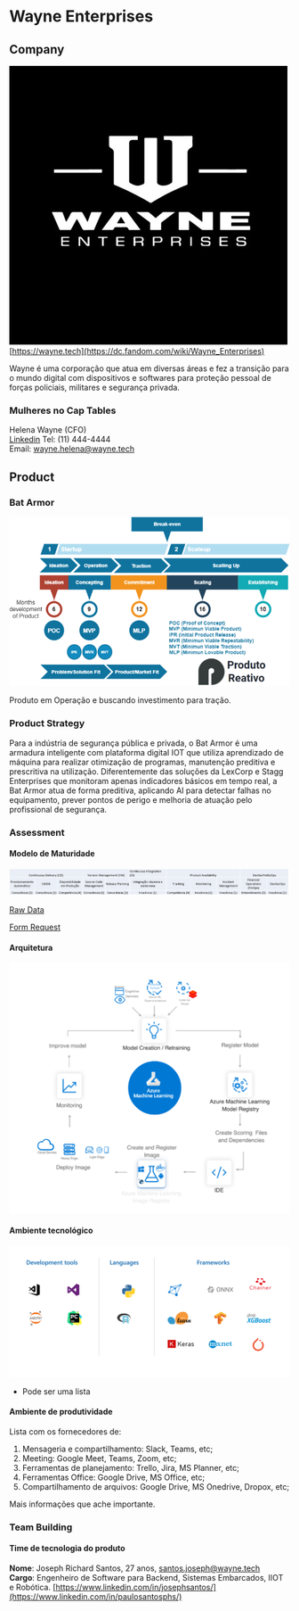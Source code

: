 # Wayne Enterprises

## Company

![logo](./images/wayne-logo.jpg)  
[https://wayne.tech](https://dc.fandom.com/wiki/Wayne_Enterprises)  

Wayne é uma corporação que atua em diversas áreas e fez a transição para o mundo digital com dispositivos e softwares para proteção pessoal de forças policiais, militares e segurança privada.  

### Mulheres no Cap Tables
Helena Wayne (CFO)  
[Linkedin](https://en.wikipedia.org/wiki/Huntress_(Helena_Wayne))  
Tel: (11) 444-4444  
Email: wayne.helena@wayne.tech

## Product

### Bat Armor

![estagio](./images/startup-journey.png) 

Produto em Operação e buscando investimento para tração.

### Product Strategy

Para a indústria de segurança pública e privada, o Bat Armor é uma armadura inteligente com plataforma digital IOT que utiliza aprendizado de máquina para realizar otimização de programas, manutenção preditiva e prescritiva na utilização. Diferentemente das soluções da LexCorp e Stagg Enterprises que monitoram apenas indicadores básicos em tempo real, a Bat Armor atua de forma preditiva, aplicando AI para detectar falhas no equipamento, prever pontos de perigo e melhoria de atuação pelo profissional de segurança.

### Assessment

#### Modelo de Maturidade
![estagio](./images/maturidade-wayne.png)  

[Raw Data](https://startupstudio-my.sharepoint.com/:x:/g/personal/christiano_milfont_weimpact_tech/ESxVURjA9bFAswbXLh3dKjsBJA6cxH-6MRS63wTbDpHVVg?e=Oa4pyh)  

[Form Request](https://forms.office.com/Pages/DesignPage.aspx#FormId=PFtBNkXp7kC_p-PVgOOkosYesZCxN79Kl6h0EvzeRxFUODlQQzU5MU0xNFY0QVI0QTI4Q0FPUUU3OS4u)  
#### Arquitetura
![estagio](./images/arquitetura.png) 

#### Ambiente tecnológico
![estagio](./images/ambiente.png) 

* Pode ser uma lista

#### Ambiente de produtividade

Lista com os fornecedores de:  
1.  Mensageria e compartilhamento: Slack, Teams, etc;
2.  Meeting: Google Meet, Teams, Zoom, etc;
3.  Ferramentas de planejamento: Trello, Jira, MS Planner, etc;
4.  Ferramentas Office: Google Drive, MS Office, etc;
5.  Compartilhamento de arquivos: Google Drive, MS Onedrive, Dropox, etc;

Mais informações que ache importante.

### Team Building

#### Time de tecnologia do produto
**Nome**: Joseph Richard Santos, 27 anos, santos.joseph@wayne.tech  
**Cargo**: Engenheiro de Software para Backend, Sistemas Embarcados, IIOT e Robótica.
[https://www.linkedin.com/in/josephsantos/](https://www.linkedin.com/in/paulosantosphs/)
